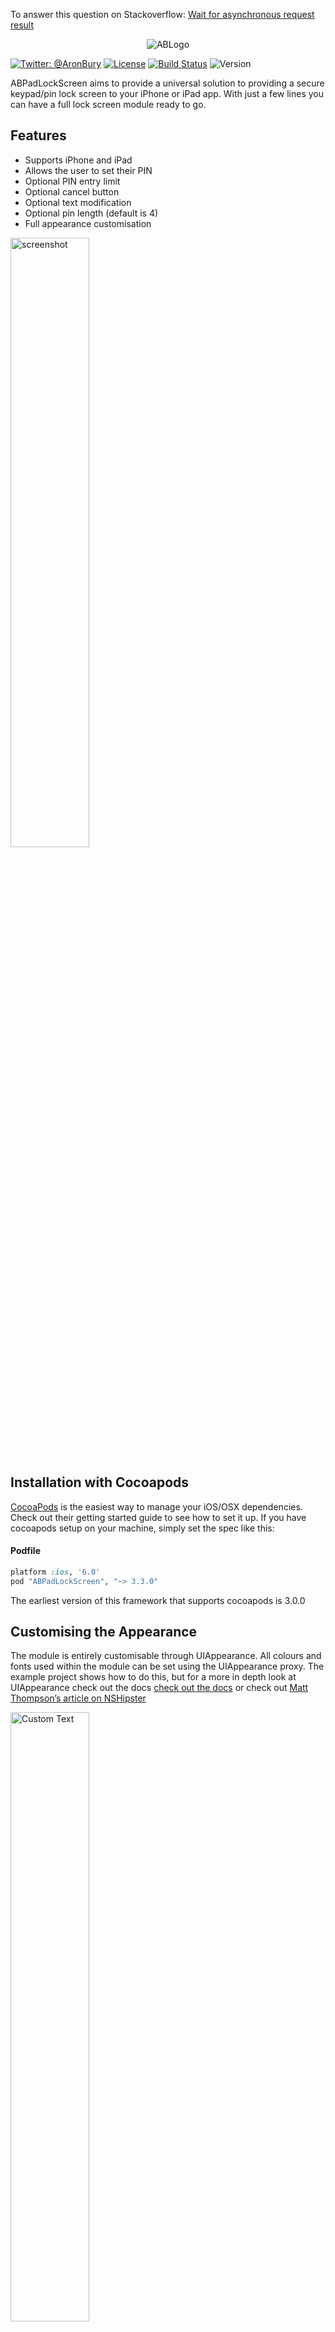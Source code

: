 To answer this question on Stackoverflow: [Wait for asynchronous request result](http://stackoverflow.com/q/38684648/1378447)

<p align="center" >
  <img src="http://www.aronbury.com/assets/images/ab_logo.png" alt="ABLogo" title="ABLogo">
</p>

[![Twitter: @AronBury](https://img.shields.io/badge/contact-@AronBury-blue.svg?style=flat)](https://twitter.com/AronBury)
[![License](http://img.shields.io/badge/license-MIT-green.svg?style=flat)](https://github.com/abury/ABPadLockScreen/blob/master/LICENSE)
[![Build Status](https://travis-ci.org/abury/ABPadLockScreen.png)](https://travis-ci.org/abury/ABPadLockScreen)
![Version](https://img.shields.io/cocoapods/v/ABPadLockScreen.svg)

ABPadLockScreen aims to provide a universal solution to providing a  secure keypad/pin lock screen to your iPhone or iPad app. With just a few lines you can have a full lock screen module ready to go.

## Features
- Supports iPhone and iPad
- Allows the user to set their PIN
- Optional PIN entry limit
- Optional cancel button
- Optional text modification
- Optional pin length (default is 4)
- Full appearance customisation

<img src="http://www.aronbury.com/assets/images/abpadlockscreen/fb-blue.png" width=50% alt="screenshot" title="screenshot">

## Installation with Cocoapods
[CocoaPods](http://cocoapods.org) is the easiest way to manage your iOS/OSX dependencies. Check out their getting started guide to see how to set it up.
If you have cocoapods setup on your machine, simply set the spec like this:

#### Podfile
```ruby
platform :ios, '6.0'
pod "ABPadLockScreen", "~> 3.3.0"
```
The earliest version of this framework that supports cocoapods is 3.0.0

## Customising the Appearance
The module is entirely customisable through UIAppearance. All colours and fonts used within the module can be set using the UIAppearance proxy. The example project shows how to do this, but for a more in depth look at UIAppearance check out the docs [check out the docs](https://developer.apple.com/library/ios/documentation/uikit/reference/UIAppearance_Protocol/Reference/Reference.html) or check out [Matt Thompson’s article on NSHipster](http://nshipster.com/uiappearance/)

<img src="http://aronbury.com/assets/images/abpadlockscreen/custom_red.jpg" width=50% alt="Custom Text" title="Custom Text">
<img src="http://www.aronbury.com/assets/images/abpadlockscreen/gray-locked.png" width=50% alt="Locked out" title="Locked out">

## Contributing
I love seeing people contribute to the ABPadLockscreen. It's had some great new features already contributed by some talented folks. If you want to contribute please issue a pull request to the develop branch of this repository. I'll review them and if it looks good we'll merge and push it in the next release!

## License
ABPadLockScreen is available under the MIT license. See the LICENSE file for more info.
